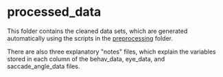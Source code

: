 
# processed_data

This folder contains the cleaned data sets, which are generated automatically using the scripts in the [preprocessing](../preprocessing) folder. 

There are also three explanatory "notes" files, which explain the variables stored in each column of the behav_data, eye_data, and saccade_angle_data files.
